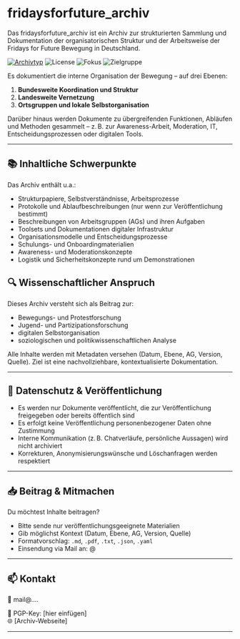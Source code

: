 # fridaysforfuture_archiv
Das fridaysforfuture_archiv ist ein Archiv zur strukturierten Sammlung und Dokumentation der organisatorischen Struktur und der Arbeitsweise der Fridays for Future Bewegung in Deutschland.

[![Archivtyp](https://img.shields.io/badge/Archiv-Organisation%20%26%20Struktur-blue?style=flat&logo=archivebox)](https://github.com/bonsaibauer/fridaysforfuture_archiv)
![License](https://img.shields.io/badge/License-MIT-blue)
![Fokus](https://img.shields.io/badge/Fokus-Deutschland-blue?style=flat&logoColor=blue)
![Zielgruppe](https://img.shields.io/badge/Zielgruppe-Forschung%20%7C%20Bewegungsanalyse-success?style=flat&logo=academia&logoColor=white)

Es dokumentiert die interne Organisation der Bewegung – auf drei Ebenen:

1. **Bundesweite Koordination und Struktur**
2. **Landesweite Vernetzung**
3. **Ortsgruppen und lokale Selbstorganisation**

Darüber hinaus werden Dokumente zu übergreifenden Funktionen, Abläufen und Methoden gesammelt – z. B. zur Awareness-Arbeit, Moderation, IT, Entscheidungsprozessen oder digitalen Tools.

---

## 📚 Inhaltliche Schwerpunkte

Das Archiv enthält u.a.:

- Strukturpapiere, Selbstverständnisse, Arbeitsprozesse
- Protokolle und Ablaufbeschreibungen (nur wenn zur Veröffentlichung bestimmt)
- Beschreibungen von Arbeitsgruppen (AGs) und ihren Aufgaben
- Toolsets und Dokumentationen digitaler Infrastruktur
- Organisationsmodelle und Entscheidungsprozesse
- Schulungs- und Onboardingmaterialien
- Awareness- und Moderationskonzepte
- Logistik und Sicherheitskonzepte rund um Demonstrationen

## 🔍 Wissenschaftlicher Anspruch

Dieses Archiv versteht sich als Beitrag zur:

- Bewegungs- und Protestforschung
- Jugend- und Partizipationsforschung
- digitalen Selbstorganisation
- soziologischen und politikwissenschaftlichen Analyse

Alle Inhalte werden mit Metadaten versehen (Datum, Ebene, AG, Version, Quelle). Ziel ist eine nachvollziehbare, kontextualisierte Dokumentation.

---

## 🔐 Datenschutz & Veröffentlichung

- Es werden nur Dokumente veröffentlicht, die zur Veröffentlichung freigegeben oder bereits öffentlich sind
- Es erfolgt keine Veröffentlichung personenbezogener Daten ohne Zustimmung
- Interne Kommunikation (z. B. Chatverläufe, persönliche Aussagen) wird nicht archiviert
- Korrekturen, Anonymisierungswünsche und Löschanfragen werden respektiert

---

## 📥 Beitrag & Mitmachen

Du möchtest Inhalte beitragen?

- Bitte sende nur veröffentlichungsgeeignete Materialien
- Gib möglichst Kontext (Datum, Ebene, AG, Version, Quelle)
- Formatvorschlag: `.md`, `.pdf`, `.txt`, `.json`, `.yaml`
- Einsendung via Mail an: @

---

## 📫 Kontakt

📧 mail@....

🔐 PGP-Key: [hier einfügen]  
🌐 [Archiv-Webseite]

---
